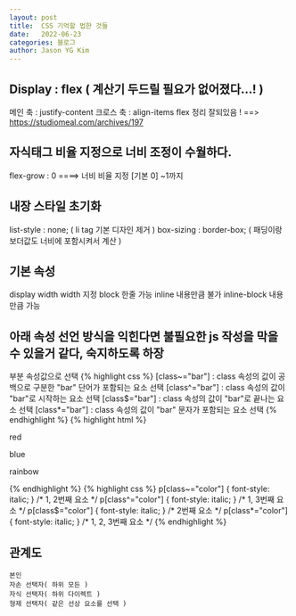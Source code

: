 ```yaml
---
layout: post
title:  CSS 기억할 법한 것들
date:   2022-06-23
categories: 블로그
author: Jason YG Kim
---
```


## Display : flex ( 계산기 두드릴 필요가 없어졌다...! )
메인 축 : justify-content
크로스 축 : align-items
flex 정리 잘되있음 ! ==> https://studiomeal.com/archives/197

## 자식태그 비율 지정으로 너비 조정이 수월하다.
flex-grow : 0 ====> 너비 비율 지정 [기본 0] ~1까지

## 내장 스타일 초기화
list-style : none; ( li tag 기본 디자인 제거 )
box-sizing : border-box; ( 패딩이랑 보더값도 너비에 포함시켜서 계산 )

## 기본 속성
display width width 지정
block 한줄 가능
inline 내용만큼 불가
inline-block 내용만큼 가능

## 아래 속성 선언 방식을 익힌다면 불필요한 js 작성을 막을 수 있을거 같다, 숙지하도록 하장
부분 속성값으로 선택
{% highlight css %}
[class~="bar"] : class 속성의 값이 공백으로 구분한 "bar" 단어가 포함되는 요소 선택
[class^="bar"] : class 속성의 값이 "bar"로 시작하는 요소 선택
[class$="bar"] : class 속성의 값이 "bar"로 끝나는 요소 선택
[class*="bar"] : class 속성의 값이 "bar" 문자가 포함되는 요소 선택
{% endhighlight %}
{% highlight html %}
<p class="color hot">red</p>
<p class="cool color">blue</p>
<p class="colorful nature">rainbow</p>
{% endhighlight %}
{% highlight css %}
p[class~="color"] { font-style: italic; } /* 1, 2번째 요소 */
p[class^="color"] { font-style: italic; } /* 1, 3번째 요소 */
p[class$="color"] { font-style: italic; } /* 2번째 요소 */
p[class*="color"] { font-style: italic; } /* 1, 2, 3번째 요소 */
{% endhighlight %}


## 관계도
```
본인
자손 선택자( 하위 모든 )
자식 선택자( 하위 다이렉트 )
형제 선택자( 같은 선상 요소를 선택 )
```
